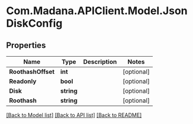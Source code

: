 
# Com.Madana.APIClient.Model.JsonDiskConfig

## Properties

Name | Type | Description | Notes
------------ | ------------- | ------------- | -------------
**RoothashOffset** | **int** |  | [optional] 
**Readonly** | **bool** |  | [optional] 
**Disk** | **string** |  | [optional] 
**Roothash** | **string** |  | [optional] 

[[Back to Model list]](../README.md#documentation-for-models)
[[Back to API list]](../README.md#documentation-for-api-endpoints)
[[Back to README]](../README.md)

